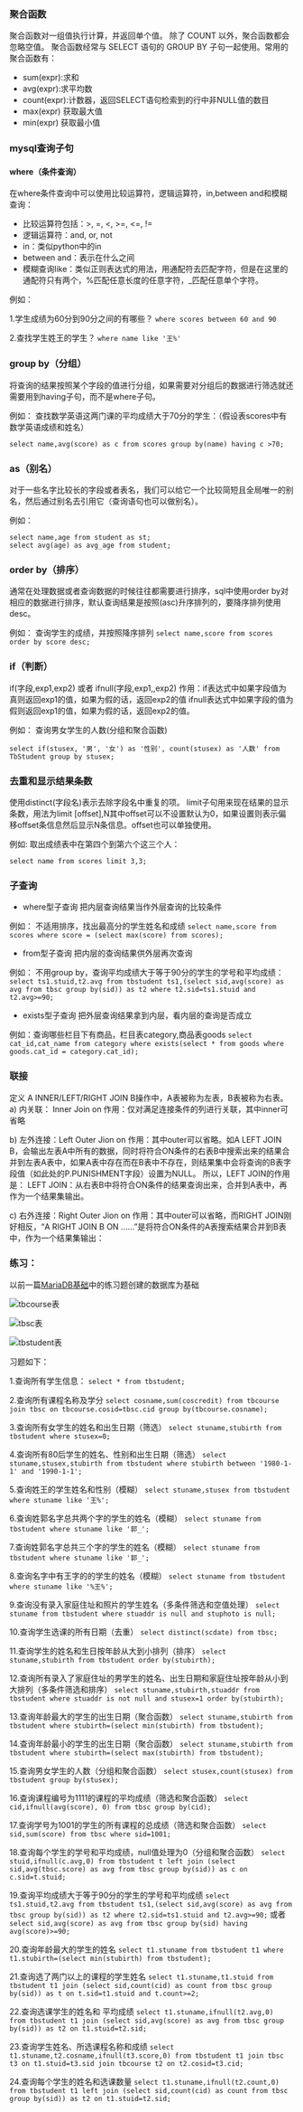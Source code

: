 ### 聚合函数
聚合函数对一组值执行计算，并返回单个值。 除了 COUNT 以外，聚合函数都会忽略空值。 聚合函数经常与 SELECT 语句的 GROUP BY 子句一起使用。常用的聚合函数有：

- sum(expr):求和
- avg(expr):求平均数
- count(expr):计数器，返回SELECT语句检索到的行中非NULL值的数目
- max(expr) 获取最大值
- min(expr) 获取最小值

### mysql查询子句

#### where（条件查询）

在where条件查询中可以使用比较运算符，逻辑运算符，in,between  and和模糊查询：
- 比较运算符包括：>, =, <, >=, <=, !=
- 逻辑运算符：and, or, not
- in：类似python中的in
- between and：表示在什么之间
- 模糊查询like：类似正则表达式的用法，用通配符去匹配字符，但是在这里的通配符只有两个，%匹配任意长度的任意字符，_匹配任意单个字符。

例如：

1.学生成绩为60分到90分之间的有哪些？
```where scores between 60 and 90```

2.查找学生姓王的学生？
```where name like '王%'```

### group by（分组）
将查询的结果按照某个字段的值进行分组，如果需要对分组后的数据进行筛选就还需要用到having子句，而不是where子句。

例如：
查找数学英语这两门课的平均成绩大于70分的学生：（假设表scores中有数学英语成绩和姓名）
```
select name,avg(score) as c from scores group by(name) having c >70;
```
### as（别名）

对于一些名字比较长的字段或者表名，我们可以给它一个比较简短且全局唯一的别名，然后通过别名去引用它（查询语句也可以做别名）。

例如：
```
select name,age from student as st;
select avg(age) as avg_age from student;
```

### order by（排序）
通常在处理数据或者查询数据的时候往往都需要进行排序，sql中使用order by对相应的数据进行排序，默认查询结果是按照(asc)升序排列的，要降序排列使用desc。

例如：
查询学生的成绩，并按照降序排列
```select name,score from scores order by score desc;```

### if（判断）

if(字段,exp1,exp2) 或者 ifnull(字段,exp1,,exp2) 作用：if表达式中如果字段值为真则返回exp1的值，如果为假的话，返回exp2的值     ifnull表达式中如果字段的值为假则返回exp1的值，如果为假的话，返回exp2的值。

例如： 查询男女学生的人数(分组和聚合函数)
```
select if(stusex, '男', '女') as '性别', count(stusex) as '人数' from TbStudent group by stusex;
```
### 去重和显示结果条数
使用distinct(字段名)表示去除字段名中重复的项。
limit子句用来现在结果的显示条数，用法为limit [offset],N其中offset可以不设置默认为0，如果设置则表示偏移offset条信息然后显示N条信息。offset也可以单独使用。

例如:
取出成绩表中在第四个到第六个这三个人：
```
select name from scores limit 3,3;
```
### 子查询
- where型子查询
把内层查询结果当作外层查询的比较条件

例如：
不适用排序，找出最高分的学生姓名和成绩
```select name,score from scores where score = (select max(score) from scores);```

- from型子查询
把内层的查询结果供外层再次查询

例如：
不用group by，查询平均成绩大于等于90分的学生的学号和平均成绩：
```select ts1.stuid,t2.avg from tbstudent ts1,(select sid,avg(score) as avg from tbsc group by(sid)) as t2 where t2.sid=ts1.stuid and t2.avg>=90;```

- exists型子查询
把外层查询结果拿到内层，看内层的查询是否成立

例如：查询哪些栏目下有商品，栏目表category,商品表goods
```select cat_id,cat_name from category where exists(select * from goods where goods.cat_id = category.cat_id);```

### 联接

定义 A INNER/LEFT/RIGHT JOIN B操作中，A表被称为左表，B表被称为右表。
a) 内关联： Inner Join on 作用：仅对满足连接条件的列进行关联，其中inner可省略

b) 左外连接：Left Outer Jion on 作用：其中outer可以省略。如A LEFT JOIN B，会输出左表A中所有的数据，同时将符合ON条件的右表B中搜索出来的结果合并到左表A表中，如果A表中存在而在B表中不存在，则结果集中会将查询的B表字段值（如此处的P.PUNISHMENT字段）设置为NULL。 所以，LEFT JOIN的作用是： LEFT JOIN：从右表B中将符合ON条件的结果查询出来，合并到A表中，再作为一个结果集输出。

c) 右外连接：Right Outer Jion on 作用：其中outer可以省略，而RIGHT JOIN刚好相反，“A RIGHT JOIN B ON ……”是将符合ON条件的A表搜索结果合并到B表中，作为一个结果集输出：

### 练习：

以前一篇[MariaDB基础](https://www.jianshu.com/p/1078c79bc558)中的练习题创建的数据库为基础

![tbcourse表](https://upload-images.jianshu.io/upload_images/10930505-1ec8170418a6e22a.png?imageMogr2/auto-orient/strip%7CimageView2/2/w/1240)

![tbsc表](https://upload-images.jianshu.io/upload_images/10930505-5ab6a2577937a63a.png?imageMogr2/auto-orient/strip%7CimageView2/2/w/1240)

![tbstudent表](https://upload-images.jianshu.io/upload_images/10930505-bb55aaf05523382f.png?imageMogr2/auto-orient/strip%7CimageView2/2/w/1240)

习题如下：

1.查询所有学生信息：
```select * from tbstudent;```

2.查询所有课程名称及学分
```select cosname,sum(coscredit) from tbcourse join tbsc on tbcourse.cosid=tbsc.cid group by(tbcourse.cosname);```

3.查询所有女学生的姓名和出生日期（筛选）
```select stuname,stubirth from tbstudent where stusex=0;```

4.查询所有80后学生的姓名、性别和出生日期（筛选）
```select stuname,stusex,stubirth from tbstudent where stubirth between '1980-1-1' and '1990-1-1';```

5.查询姓王的学生姓名和性别（模糊）
```select stuname,stusex from tbstudent where stuname like '王%';```

6.查询姓郭名字总共两个字的学生的姓名（模糊）
```select stuname from tbstudent where stuname like '郭_';```

7.查询姓郭名字总共三个字的学生的姓名（模糊）
```select stuname from tbstudent where stuname like '郭_';```

8.查询名字中有王字的的学生的姓名（模糊）
```select stuname from tbstudent where stuname like '%王%';```

9.查询没有录入家庭住址和照片的学生姓名（多条件筛选和空值处理）
```select stuname from tbstudent where stuaddr is null and stuphoto is null;```

10.查询学生选课的所有日期（去重）
```select distinct(scdate) from tbsc;```

11.查询学生的姓名和生日按年龄从大到小排列（排序）
```select stuname,stubirth from tbstudent order by(stubirth);```

12.查询所有录入了家庭住址的男学生的姓名、出生日期和家庭住址按年龄从小到大排列（多条件筛选和排序）
```select stuname,stubirth,stuaddr from tbstudent where stuaddr is not null and stusex=1 order by(stubirth);```

13.查询年龄最大的学生的出生日期（聚合函数）
```select stuname,stubirth from tbstudent where stubirth=(select min(stubirth) from tbstudent);```

14.查询年龄最小的学生的出生日期（聚合函数）
```select stuname,stubirth from tbstudent where stubirth=(select max(stubirth) from tbstudent);```

15.查询男女学生的人数（分组和聚合函数）
```select stusex,count(stusex) from tbstudent group by(stusex);```

16.查询课程编号为1111的课程的平均成绩（筛选和聚合函数）
```select cid,ifnull(avg(score), 0) from tbsc group by(cid);```

17.查询学号为1001的学生的所有课程的总成绩（筛选和聚合函数）
```select sid,sum(score) from tbsc where sid=1001;```

18.查询每个学生的学号和平均成绩，null值处理为0（分组和聚合函数）
```select stuid,ifnull(c.avg,0) from tbstudent t left join (select sid,avg(tbsc.score) as avg from tbsc group by(sid)) as c on c.sid=t.stuid;```

19.查询平均成绩大于等于90分的学生的学号和平均成绩
```select ts1.stuid,t2.avg from tbstudent ts1,(select sid,avg(score) as avg from tbsc group by(sid)) as t2 where t2.sid=ts1.stuid and t2.avg>=90;```
或者
```select sid,avg(score) as avg from tbsc group by(sid) having avg(score)>=90;```

20.查询年龄最大的学生的姓名
```select t1.stuname from tbstudent t1 where t1.stubirth=(select min(stubirth) from tbstudent);```

21.查询选了两门以上的课程的学生姓名
```select t1.stuname,t1.stuid from tbstudent t1 join (select sid,count(cid) as count from tbsc group by(sid)) as t on t.sid=t1.stuid and t.count>=2;```

22.查询选课学生的姓名和 平均成绩
```select t1.stuname,ifnull(t2.avg,0) from tbstudent t1 join (select sid,avg(score) as avg from tbsc group by(sid)) as t2 on t1.stuid=t2.sid;```

23.查询学生姓名、所选课程名称和成绩
```select t1.stuname,t2.cosname,ifnull(t3.score,0) from tbstudent t1 join tbsc t3 on t1.stuid=t3.sid join tbcourse t2 on t2.cosid=t3.cid;```

24.查询每个学生的姓名和选课数量
```select t1.stuname,ifnull(t2.count,0) from tbstudent t1 left join (select sid,count(cid) as count from tbsc group by(sid)) as t2 on t1.stuid=t2.sid;```

